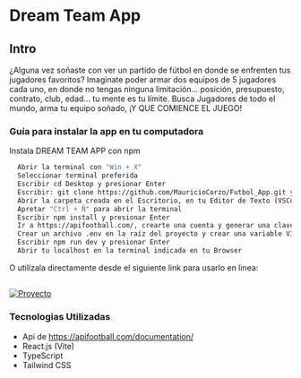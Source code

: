 # Dream Team App

## Intro

¿Alguna vez soñaste con ver un partido de fútbol en donde se enfrenten tus jugadores favoritos? Imaginate poder armar dos equipos de 5 jugadores cada uno, en donde no tengas ninguna limitación... posición, presupuesto, contrato, club, edad... tu mente es tu límite. Busca Jugadores de todo el mundo, arma tu equipo soñado, ¡Y QUE COMIENCE EL JUEGO!

### Guía para instalar la app en tu computadora

Instala DREAM TEAM APP con npm

```bash
  Abrir la terminal con "Win + X"
  Seleccionar terminal preferida
  Escribir cd Desktop y presionar Enter
  Escribir: git clone https://github.com/MauricioCorzo/Futbol_App.git y presionar Enter
  Abrir la carpeta creada en el Escritorio, en tu Editor de Texto (VSCode , Sublime, etc)
  Apretar "Ctrl + Ñ" para abrir la terminal
  Escribir npm install y presionar Enter
  Ir a https://apifootball.com/, crearte una cuenta y generar una clave Api Key para utilizarla en el proyecto
  Crear un archivo .env en la raíz del proyecto y crear una variable VITE_API_KEY con tu Api key generada. Ejemplo: VITE_API_KEY=TU_API_KEY
  Escribir npm run dev y presionar Enter
  Abrir tu localhost en la terminal indicada en tu Browser
```

O utilízala directamente desde el siguiente link para usarlo en linea:

##

[![Proyecto](https://img.shields.io/badge/DREAM_TEAM_APP-000?style=for-the-badge&logo=ko-fi&logoColor=white)](https://bespoke-sable-1a61a9.netlify.app/)

### Tecnologias Utilizadas

-   Api de https://apifootball.com/documentation/
-   React.js (Vite)
-   TypeScript
-   Tailwind CSS
